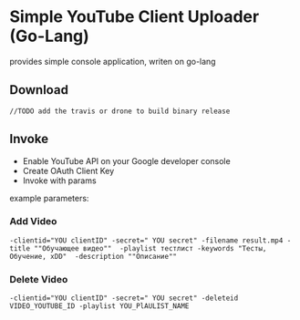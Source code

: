 ﻿# Simple YouTube Client Uploader (Go-Lang)

provides simple console application, writen on go-lang

## Download

```
//TODO add the travis or drone to build binary release
```

## Invoke

* Enable YouTube API on your Google developer console
* Create OAuth Client Key
* Invoke with params

example parameters:  

### Add Video

```
-clientid="YOU clientID" -secret=" YOU secret" -filename result.mp4 -title ""Обучающее видео""  -playlist тестлист -keywords "Тесты, Обучение, xDD"  -description ""Описание""
```

### Delete Video

```
-clientid="YOU clientID" -secret=" YOU secret" -deleteid VIDEO_YOUTUBE_ID -playlist YOU_PlAULIST_NAME
```
